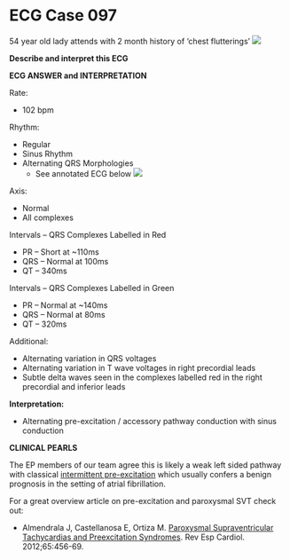 # ECG Case 097


54 year old lady attends with 2 month history of ‘chest flutterings’
![](https://litfl.com/wp-content/uploads/2018/08/ECG-Case-097a-LITFL-Top-100-EKG.jpg)



**Describe and interpret this ECG** 

**ECG ANSWER and INTERPRETATION** 


Rate:

- 102 bpm


Rhythm:

- Regular
- Sinus Rhythm
- Alternating QRS Morphologies
	- See annotated ECG below
![](https://litfl.com/wp-content/uploads/2018/08/ECG-Case-097b-LITFL-Top-100-EKG.jpg)


Axis:

- Normal
- All complexes


Intervals – QRS Complexes Labelled in Red

- PR – Short at ~110ms
- QRS – Normal at 100ms
- QT – 340ms


Intervals – QRS Complexes Labelled in Green

- PR – Normal at ~140ms
- QRS – Normal at 80ms
- QT – 320ms


Additional:

- Alternating variation in QRS voltages
- Alternating variation in T wave voltages in right precordial leads
- Subtle delta waves seen in the complexes labelled red in the right precordial and inferior leads



**Interpretation:** 

- Alternating pre-excitation / accessory pathway conduction with sinus conduction




**CLINICAL PEARLS** 


The EP members of our team agree this is likely a weak left sided pathway with classical [intermittent pre-excitation](https://litfl.com/pre-excitation-syndromes-ecg-library/) which usually confers a benign prognosis in the setting of atrial fibrillation.


For a great overview article on pre-excitation and paroxysmal SVT check out:

- Almendrala J, Castellanosa E, Ortiza M. [Paroxysmal Supraventricular Tachycardias and Preexcitation Syndromes](http://www.revespcardiol.org/en/paroxysmal-supraventricular-tachycardias-and-preexcitation/articulo/90124110/). Rev Esp Cardiol. 2012;65:456-69.

